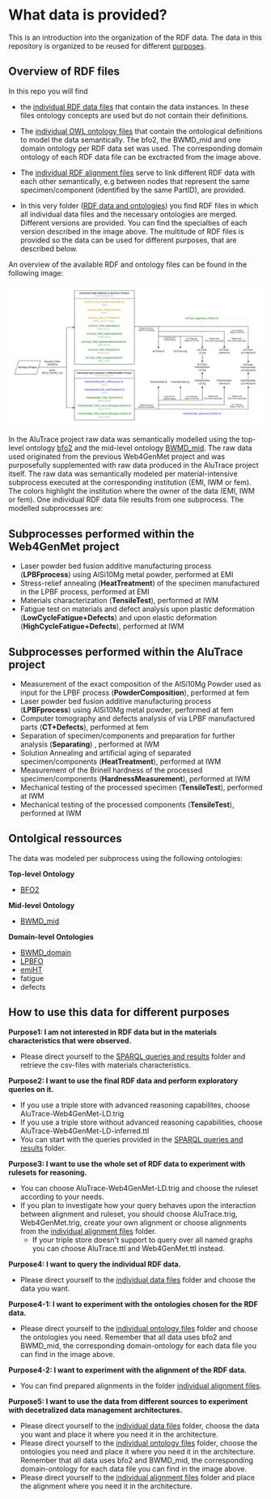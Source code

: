 # What data is provided?
This is an introduction into the organization of the RDF data. The data in this repository is organized to be reused for different [purposes](#How-to-use-this-data-for-different-purposes). 

## Overview of RDF files
In this repo you will find 
- the [individual RDF data files](https://github.com/Mat-O-Lab/AluTrace-Data-and-Documentation/tree/main/src/RDF%20data%20and%20ontologies/individual%20data%20files) that contain the data instances. In these files ontology concepts are used but do not contain their definitions. 
- The [individual OWL ontology files](https://github.com/Mat-O-Lab/AluTrace-Data-and-Documentation/tree/main/src/RDF%20data%20and%20ontologies/individual%20ontology%20files) that contain the ontological definitions to model the data semantically. The bfo2, the BWMD_mid and one domain ontology per RDF data set was used. The corresponding domain ontology of each RDF data file can be exctracted from the image above. 
- The [individual RDF alignment files](https://github.com/Mat-O-Lab/AluTrace-Data-and-Documentation/tree/main/src/RDF%20data%20and%20ontologies/individual%20alignment%20files) serve to link different RDF data with each other semantically, e.g between nodes that represent the same specimen/component (identified by the same PartID), are provided. 

- In this very folder ([RDF data and ontologies](https://github.com/Mat-O-Lab/AluTrace-Data-and-Documentation/edit/main/src/RDF%20data%20and%20ontologies)) you find RDF files in which all individual data files and the necessary ontologies are merged. Different versions are provided. You can find the specialties of each version described in the image above. The multitude of RDF files is provided so the data can be used for different purposes, that are described below.

<!-- add link to purposes here -->

An overview of the available RDF and ontology files can be found in the following image:

![Datafiles](https://github.com/Mat-O-Lab/AluTrace-Data-and-Documentation/blob/main/doc/Datafiles.png?raw=true)

In the AluTrace project raw data was semantically modelled using the top-level ontology [bfo2](https://github.com/bfo-ontology/BFO/wiki#news-bfo-20-now-released) and the mid-level ontology [BWMD_mid](https://matportal.org/ontologies/BWMD-MID). The raw data used originated from the previous Web4GenMet project and was purposefully supplemented with raw data produced in the AluTrace project itself. The raw data was semantically modeled per material-intensive subprocess executed at the corresponding institution (EMI, IWM or fem). The colors highlight the institution where the owner of the data (EMI, IWM or fem). One individual RDF data file results from one subprocess. The modelled subprocesses are:

## Subprocesses performed within the Web4GenMet project
- Laser powder bed fusion additive manufacturing process (**LPBFprocess**) using AlSi10Mg metal powder, performed at EMI
- Stress-relief annealing (**HeatTreatment**) of the specimen manufactured in the LPBF process, performed at EMI
- Materials characterization (**TensileTest**), performed at IWM
- Fatigue test on materials and defect analysis upon plastic deformation (**LowCycleFatigue+Defects**) and upon elastic deformation (**HighCycleFatigue+Defects**), performed at IWM

## Subprocesses performed within the AluTrace project
- Measurement of the exact composition of the AlSi10Mg Powder used as input for the LPBF process (**PowderComposition**), performed at fem
- Laser powder bed fusion additive manufacturing process (**LPBFprocess**) using AlSi10Mg metal powder, performed at fem
- Computer tomography and defects analysis of via LPBF manufactured parts (**CT+Defects**), performed at fem
- Separation of specimen/components and preparation for further analysis (**Separating**) , performed at IWM
- Solution Annealing and artificial aging of separated specimen/components (**HeatTreatment**), performed at IWM
- Measurement of the Brinell hardness of the processed specimen/components (**HardnessMeasurement**), performed at IWM
- Mechanical testing of the processed specimen (**TensileTest**), performed at IWM
- Mechanical testing of the processed components (**TensileTest**), performed at IWM

## Ontolgical ressources
The data was modeled per subprocess using the following ontologies:  

**Top-level Ontology**  
- [BFO2](https://github.com/bfo-ontology/BFO/wiki#news-bfo-20-now-released)  
  
**Mid-level Ontology**  
- [BWMD_mid](https://matportal.org/ontologies/BWMD-MID)  
  
**Domain-level Ontologies**  
- [BWMD_domain](https://matportal.org/ontologies/BWMD-DOMAIN)
- [LPBFO](https://matportal.org/ontologies/LPBFO)
- [emiHT](https://gitlab.cc-asp.fraunhofer.de/EMI_datamanagement/LPBFO/-/raw/emiHT/EMIHT_ontology.owl) 
- fatigue
- defects

## How to use this data for different purposes
**Purpose1: I am not interested in RDF data but in the materials characteristics that were observed.**
  - Please direct yourself to the [SPARQL queries and results](https://github.com/Mat-O-Lab/AluTrace-Data-and-Documentation/tree/main/src/SPARQL%20queries%20and%20results) folder and retrieve the csv-files with materials characteristics.  
  
**Purpose2: I want to use the final RDF data and perform exploratory queries on it.**
  - If you use a triple store with advanced reasoning capabilites, choose AluTrace-Web4GenMet-LD.trig 
  - If you use a triple store without advanced reasoning capabilities, choose AluTrace-Web4GenMet-LD-inferred.ttl 
  - You can start with the queries provided in the [SPARQL queries and results](https://github.com/Mat-O-Lab/AluTrace-Data-and-Documentation/tree/main/src/SPARQL%20queries%20and%20results) folder. 
    
**Purpose3: I want to use the whole set of RDF data to experiment with rulesets for reasoning.**
  - You can choose AluTrace-Web4GenMet-LD.trig and choose the ruleset according to your needs. 
  - If you plan to investigate how your query behaves upon the interaction between alignment and ruleset, you should choose AluTrace.trig, Web4GenMet.trig, create your own alignment or choose alignments from the [individual alignment files](https://github.com/Mat-O-Lab/AluTrace-Data-and-Documentation/tree/main/src/RDF%20data%20and%20ontologies/individual%20alignment%20files) folder. 
    - If your triple store doesn't support to query over all named graphs you can choose AluTrace.ttl and Web4GenMet.ttl instead.
  
**Purpose4: I want to query the individual RDF data.**
  - Please direct yourself to the [individual data files](https://github.com/Mat-O-Lab/AluTrace-Data-and-Documentation/tree/main/src/RDF%20data%20and%20ontologies/individual%20data%20files) folder and choose the data you want.  
  
**Purpose4-1: I want to experiment with the ontologies chosen for the RDF data.**
  - Please direct yourself to the [individual ontology files](https://github.com/Mat-O-Lab/AluTrace-Data-and-Documentation/tree/main/src/RDF%20data%20and%20ontologies/individual%20ontology%20files) folder and choose the ontologies you need. Remember that all data uses bfo2 and BWMD_mid, the corresponding domain-ontology for each data file you can find in the image above.   
    
**Purpose4-2: I want to experiment with the alignment of the RDF data.**
  - You can find prepared alignments in the folder [individual alignment files](https://github.com/Mat-O-Lab/AluTrace-Data-and-Documentation/tree/main/src/RDF%20data%20and%20ontologies/individual%20alignment%20files). 

**Purpose5: I want to use the data from different sources to experiment with decetralized data management architectures.**
  - Please direct yourself to the [individual data files](https://github.com/Mat-O-Lab/AluTrace-Data-and-Documentation/tree/main/src/RDF%20data%20and%20ontologies/individual%20data%20files) folder, choose the data you want and place it where you need it in the architecture.   
  - Please direct yourself to the [individual ontology files](https://github.com/Mat-O-Lab/AluTrace-Data-and-Documentation/tree/main/src/RDF%20data%20and%20ontologies/individual%20ontology%20files) folder, choose the ontologies you need and place it where you need it in the architecture. Remember that all data uses bfo2 and BWMD_mid, the corresponding domain-ontology for each data file you can find in the image above.   
  - Please direct yourself to the [individual alignment files](https://github.com/Mat-O-Lab/AluTrace-Data-and-Documentation/tree/main/src/RDF%20data%20and%20ontologies/individual%20alignment%20files) folder and place the alignment where you need it in the architecture. 





